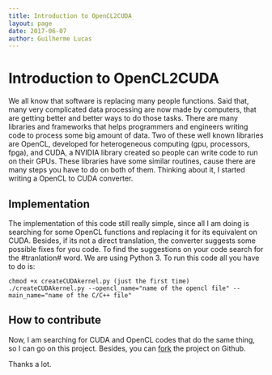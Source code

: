 ```yaml
---
title: Introduction to OpenCL2CUDA
layout: page 
date: 2017-06-07
author: Guilherme Lucas
---
```


# Introduction to OpenCL2CUDA
We all know that software is replacing many people functions. Said that, many very complicated data processing
are now made by computers, that are getting better and better ways to do those tasks. There are many libraries
and frameworks that helps programmers and engineers writing code to process some big amount of data. Two of these
well known libraries are OpenCL, developed for heterogeneous computing (gpu, processors, fpga), and CUDA, a NVIDIA
library created so people can write code to run on their GPUs. These libraries have some similar routines, cause there 
are many steps you have to do on both of them. Thinking about it, I started writing a OpenCL to CUDA converter.

## Implementation
The implementation of this code still really simple, since all I am doing is searching for some OpenCL functions and
replacing it for its equivalent on CUDA. Besides, if its not a direct translation, the converter suggests some possible fixes
for you code. To find the suggestions on your code search for the #tranlation# word. We are using Python 3. To run this code 
all you have to do is:   

```
chmod +x createCUDAkernel.py (just the first time)
./createCUDAkernel.py --opencl_name="name of the opencl file" --main_name="name of the C/C++ file"
```

## How to contribute
Now, I am searching for CUDA and OpenCL codes that do the same thing, so I can go on this project. Besides, you can 
[fork](https://github.com/Guilhermeslucas/OpenCL2CUDA) the project on Github.

Thanks a lot.
